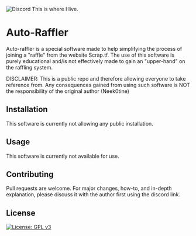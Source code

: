 ![Discord](https://img.shields.io/discord/257479001365413889?label=Discord&style=flat-square) This is where I live.
# Auto-Raffler

Auto-raffler is a special software made to help simplifying the process of joining a "raffle" from the website Scrap.tf. The use of this software is purely educational and/is not effectively made to gain an "upper-hand" on the raffling system.

DISCLAIMER: This is a public repo and therefore allowing everyone to take reference from. Any consequences gained from using such software is NOT the responsibility of the original author (Neek0tine)

## Installation

This software is currently not allowing any public installation.

## Usage

This software is currently not available for use.

## Contributing
Pull requests are welcome. For major changes, how-to, and in-depth explanation, please discuss it with the author first using the discord link. 

## License
[![License: GPL v3](https://img.shields.io/badge/License-GPLv3-blue.svg)](https://www.gnu.org/licenses/gpl-3.0)

